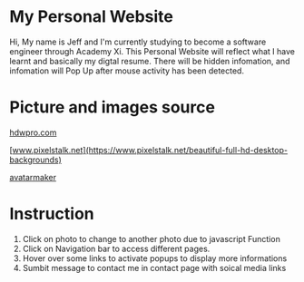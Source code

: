 # My Personal Website
 Hi, My name is Jeff and I'm currently studying to become a software engineer through Academy Xi.
 This Personal Website will reflect what I have learnt and basically my digtal resume.
 There will be hidden infomation, and infomation will Pop Up after mouse activity has been detected.

# Picture and images source
[hdwpro.com](https://hdwpro.com/wp-content/uploads/2017/05/3D-Background.jpg)

[www.pixelstalk.net](https://www.pixelstalk.net/beautiful-full-hd-desktop-backgrounds)

[avatarmaker](https://avatarmaker.com/male/#google_vignette)

# Instruction 
 1. Click on photo to change to another photo due to javascript Function
 2. Click on Navigation bar to access different pages.
 3. Hover over some links to activate popups to display more informations
 4. Sumbit message to contact me in contact page with soical media links